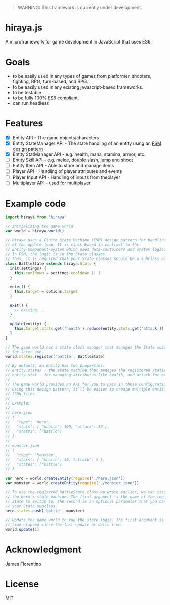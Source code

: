 > WARNING: This framework is currently under development.

hiraya.js
=========

A microframework for game development in JavaScript that uses ES6.

Goals
=====

- to be easily used in any types of games from platformer, shooters, fighting, RPG, turn-based, and RPG.
- to be easily used in any existing javascript-based frameworks.
- to be testable
- to be fully 100% ES6 compliant.
- can run headless

Features
========

- [x] Entity API - The game objects/characters
- [x] Entity StateManager API - The state handling of an entity using an [FSM design pattern](https://en.wikipedia.org/wiki/Finite-state_machine)
- [x] Entity StatManager API - e.g. health, mana, stamina, armor, etc.
- [ ] Entity Skill API - e.g. melee, double slash, jump and shoot
- [ ] Entity Item API - Able to store and manage items
- [ ] Player API - Handling of player attributes and events
- [ ] Player Input API - Handling of inputs from theplayer
- [ ] Multiplayer API - used for multiplayer

Example code
============

```javascript
import hiraya from 'hiraya'

// Initializing the game world
var world = hiraya.world()

// Hiraya uses a Finite State Machine (FSM) design pattern for handling the logic
// of the update loop. It is class-based in contrast to the
// Entity-Component-System which uses data-containers and system logics
// In FSM, the logic is in the State classes.
// Thus, it is required that your State classes should be a subclass of hiraya.State
class BattleState extends hiraya.State {
  init(settings) {
    this.cooldown = settings.cooldown || 1
  }

  enter() {
    this.target = options.target
  }

  exit() {
    // exiting...
  }

  update(entity) {
    this.target.stats.get('health').reduce(entity.stats.get('attack'))
  }
}

// The game world has a state class manager that manages the State subclasses
// for later use.
world.states.register('battle', BattleState)

// By default, an Entity has two properties.
// entity.states - the state machine that manages the registered states
// entity.stat - for managing attributes like health, and attack for example.
//
// The game world provides an API for you to pass in those configurations.
// Using this design pattern, it'll be easier to create multiple entities Using
// JSON files.
//
// Example:
//
// hero.json
// {
//   "type": 'Hero',
//   "stats": { "health": 100, "attack": 10 },
//   "states": ["battle"]
// }
//
// monster.json
// {
//   "type": 'Monster',
//   "stats": { "health": 50, "attack": 5 },
//   "states": ["battle"]
// }

var hero = world.createEntity(require('./hero.json'))
var monster = world.createEntity(require('./monster.json'))

// To use the regisered BattleState class we wrote earlier, we can stack that to
// the hero's state machine. The first argument is the name of the registered
// state to switch to, the second is an optional parameter that you can pass to
// your State subclass.
hero.states.push('battle', monster)

// Update the game world to run the state logic. The first argument is the
// time elapsed since the last update or delta time.
world.update(1)
```

Acknowledgment
==============

James Florentino

License
=======

MIT
